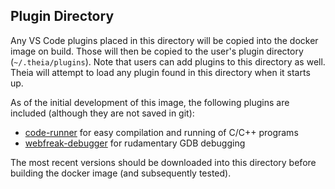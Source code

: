 ## Plugin Directory

Any VS Code plugins placed in this directory will be copied into the docker image on build.  Those will then
be copied to the user's plugin directory (`~/.theia/plugins`).  Note that users can add plugins to this directory
as well.  Theia will attempt to load any plugin found in this directory when it starts up.

As of the initial development of this image, the following plugins are included (although they are not saved in git):

* [code-runner](https://marketplace.visualstudio.com/items?itemName=formulahendry.code-runner) for easy compilation and running of C/C++ programs
* [webfreak-debugger](https://marketplace.visualstudio.com/items?itemName=webfreak.debug) for rudamentary GDB debugging

The most recent versions should be downloaded into this directory before building the docker image (and subsequently tested).
